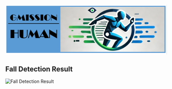 ![](https://github.com/Harry-KIT/GMISSION-Human/blob/main/assets/logo.png)

## Fall Detection Result

![Fall Detection Result](https://github.com/Harry-KIT/GMISSION-Human/blob/main/assets/fall_output.gif)
